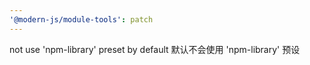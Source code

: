 ```yaml
---
'@modern-js/module-tools': patch
---
```


not use 'npm-library' preset by default
默认不会使用 'npm-library' 预设
